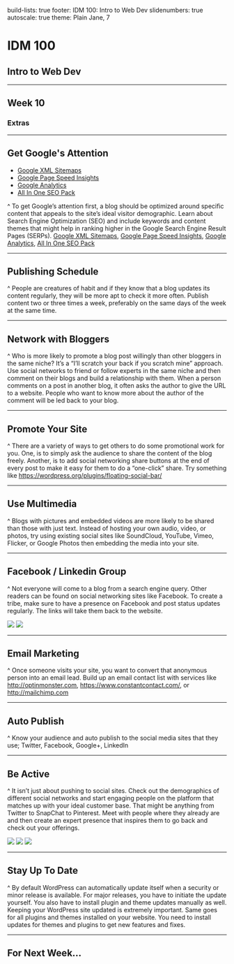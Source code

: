 build-lists: true
footer: IDM 100: Intro to Web Dev
slidenumbers: true
autoscale: true
theme: Plain Jane, 7

# IDM 100
## Intro to Web Dev

---

## Week 10

### Extras

---

## Get Google's Attention

- [Google XML Sitemaps](https://wordpress.org/plugins/google-sitemap-generator/)
- [Google Page Speed Insights](https://wordpress.org/plugins/google-pagespeed-insights/)
- [Google Analytics](https://wordpress.org/plugins/pc-google-analytics/)
- [All In One SEO Pack](https://wordpress.org/plugins/all-in-one-seo-pack/)

^  To get Google’s attention first, a blog should be optimized around specific content that appeals to the site’s ideal visitor demographic. Learn about Search Engine Optimization (SEO) and include keywords and content themes that might help in ranking higher in the Google Search Engine Result Pages (SERPs). [Google XML Sitemaps](https://wordpress.org/plugins/google-sitemap-generator/), [Google Page Speed Insights](https://wordpress.org/plugins/google-pagespeed-insights/), [Google Analytics](https://wordpress.org/plugins/pc-google-analytics/), [All In One SEO Pack](https://wordpress.org/plugins/all-in-one-seo-pack/)

---

## Publishing Schedule

^  People are creatures of habit and if they know that a blog updates its content regularly, they will be more apt to check it more often. Publish content two or three times a week, preferably on the same days of the week at the same time.

---

## Network with Bloggers

^  Who is more likely to promote a blog post willingly than other bloggers in the same niche? It’s a “I’ll scratch your back if you scratch mine” approach. Use social networks to friend or follow experts in the same niche and then comment on their blogs and build a relationship with them.  When a person comments on a post in another blog, it often asks the author to give the URL to a website. People who want to know more about the author of the comment will be led back to your blog.

---

## Promote Your Site

^  There are a variety of ways to get others to do some promotional work for you. One, is to simply ask the audience to share the content of the blog freely. Another, is to add social networking share buttons at the end of every post to make it easy for them to do a “one-click” share. Try something like https://wordpress.org/plugins/floating-social-bar/

---

## Use Multimedia

^  Blogs with pictures and embedded videos are more likely to be shared than those with just text. Instead of hosting your own audio, video, or photos, try using existing social sites like SoundCloud, YouTube, Vimeo, Flicker, or Google Photos then embedding the media into your site.

---

## Facebook / Linkedin Group

^  Not everyone will come to a blog from a search engine query. Other readers can be found on social networking sites like Facebook. To create a tribe, make sure to have a presence on Facebook and post status updates regularly. The links will take them back to the website.

![](http://www.clipartkid.com/images/56/can-t-find-the-perfect-clip-art-8NVMJX-clipart.jpeg)
![](https://upload.wikimedia.org/wikipedia/commons/c/ca/LinkedIn_logo_initials.png)

---

## Email Marketing

^  Once someone visits your site, you want to convert that anonymous person into an email lead. Build up an email contact list with services like http://optinmonster.com, https://www.constantcontact.com/, or http://mailchimp.com

---

## Auto Publish

^  Know your audience and auto publish to the social media sites that they use; Twitter, Facebook, Google+, LinkedIn

---

## Be Active

^  It isn’t just about pushing to social sites. Check out the demographics of different social networks and start engaging people on the platform that matches up with your ideal customer base.  That might be anything from Twitter to SnapChat to Pinterest. Meet with people where they already are and then create an expert presence that inspires them to go back and check out your offerings.

![](http://www.socialmediatoday.com/sites/default/files/post_main_images/alltwitter-twitter-bird-logo-white-on-blue_9.png)
![](http://blog.verticalresponse.com/wp-content/uploads/2013/02/pinterest-logo.png)
![](http://www.logospike.com/wp-content/uploads/2014/11/Snapchat_logo-2.png)


---

## Stay Up To Date

^  By default WordPress can automatically update itself when a security or minor release is available. For major releases, you have to initiate the update yourself. You also have to install plugin and theme updates manually as well.  Keeping your WordPress site updated is extremely important. Same goes for all plugins and themes installed on your website. You need to install updates for themes and plugins to get new features and fixes.

---

## For Next Week...
